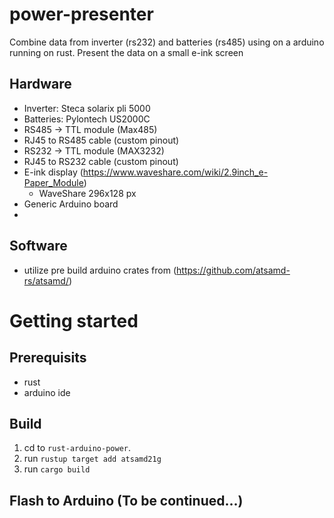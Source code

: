 # power-presenter
Combine data from inverter (rs232) and batteries (rs485) using on a arduino running on rust. Present the data on a small e-ink screen


## Hardware
* Inverter: Steca solarix pli 5000
* Batteries: Pylontech US2000C 
* RS485 -> TTL module (Max485)
* RJ45 to RS485 cable (custom pinout)
* RS232 -> TTL module (MAX3232)
* RJ45 to RS232 cable (custom pinout)
* E-ink display (https://www.waveshare.com/wiki/2.9inch_e-Paper_Module)
   * WaveShare 296x128 px
* Generic Arduino board
* 

## Software
* utilize pre build arduino crates from (https://github.com/atsamd-rs/atsamd/)

# Getting started

## Prerequisits
* rust
* arduino ide

## Build
1. cd to `rust-arduino-power`.
1. run `rustup target add atsamd21g` 
1. run `cargo build`

## Flash to Arduino (To be continued...)
